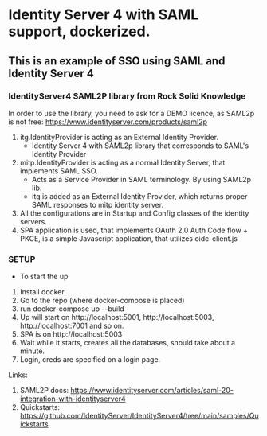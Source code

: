 # Identity Server 4 with SAML support, dockerized.
## This is an example of SSO using SAML and Identity Server 4
### IdentityServer4 SAML2P library from Rock Solid Knowledge

In order to use the library, you need to ask for a DEMO licence, as SAML2p is not free:
https://www.identityserver.com/products/saml2p



1. itg.IdentityProvider is acting as an External Identity Provider. 
   - Identity Server 4 with SAML2p library that corresponds to SAML's Identity Provider
2. mitp.IdentityProvider is acting as a normal Identity Server, that implements SAML SSO.
   - Acts as a Service Provider in SAML terminology. By using SAML2p lib.
   - itg is added as an External Identity Provider, which returns proper SAML responses to mitp identity server.
3. All the configurations are in Startup and Config classes of the identity servers.
4. SPA application is used, that implements OAuth 2.0 Auth Code flow + PKCE, is a simple Javascript application, that utilizes oidc-client.js

  ### SETUP
  
  - To start the up
  1. Install docker.
  2. Go to the repo (where docker-compose is placed)
  3. run docker-compose up --build
  4. Up will start on http://localhost:5001, http://localhost:5003, http://localhost:7001 and so on.
  5. SPA is on http://localhost:5003
  6. Wait while it starts, creates all the databases, should take about a minute.
  7. Login, creds are specified on a login page.
   
   
   Links:
   1. SAML2P docs: https://www.identityserver.com/articles/saml-20-integration-with-identityserver4
   2. Quickstarts: https://github.com/IdentityServer/IdentityServer4/tree/main/samples/Quickstarts
